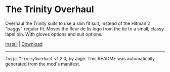 # The Trinity Overhaul

Overhaul the Trinity suits to use a slim fit suit, instead of the Hitman 2 "baggy" regular fit. Moves the fleur de lis logo from the tie to a small, classy lapel pin. With gloves options and suit options.

[Install](https://hitman-resources.netlify.app/smf-install-link/https://github.com/JojjeE/h3-trinity-overhaul/releases/latest/download/mod.framework.zip) | [Download](https://github.com/JojjeE/h3-trinity-overhaul/releases/latest/download/mod.framework.zip)

---

`Jojje.TrinityOverhaul` v1.2.0, by Jojje. This README was automatically generated from the mod's manifest.
